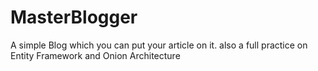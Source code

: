 # MasterBlogger
A simple Blog which you can put your article on it. also a full practice on Entity Framework and Onion Architecture
